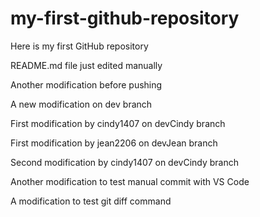 # my-first-github-repository
Here is my first GitHub repository

README.md file just edited manually

Another modification before pushing

A new modification on dev branch

First modification by cindy1407 on devCindy branch

First modification by jean2206 on devJean branch

Second modification by cindy1407 on devCindy branch

Another modification to test manual commit with VS Code

A modification to test git diff command
